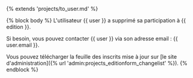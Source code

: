 {% extends 'projects/to_user.md' %}

{% block body %}
L'utilisateur {{ user }} a supprimé sa participation à {{ edition }}.

Si besoin, vous pouvez contacter {{ user }} via son adresse email : {{ user.email }}.

Vous pouvez télécharger la feuille des inscrits mise à jour sur [le site d'administration]({% url 'admin:projects_editionform_changelist' %}).
{% endblock %}
